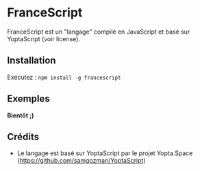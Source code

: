 # FranceScript
FranceScript est un "langage" compilé en JavaScript et basé sur YoptaScript (voir license).

## Installation
Exécutez : `npm install -g francescript`

## Exemples
**Bientôt ;)**

## Crédits
- Le langage est basé sur YoptaScript par le projet Yopta.Space (https://github.com/samgozman/YoptaScript)
